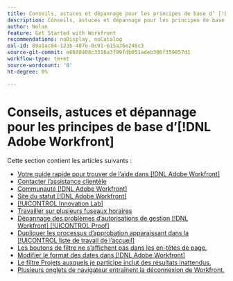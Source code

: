 ```yaml
---
title: Conseils, astuces et dépannage pour les principes de base d’ [!DNL Adobe Workfront]
description: Conseils, astuces et dépannage pour les principes de base d’ [!DNL Adobe Workfront]
author: Nolan
feature: Get Started with Workfront
recommendations: noDisplay, noCatalog
exl-id: 89a1ac84-123b-487e-8c91-615a36e246c3
source-git-commit: e6688408c3316a3f99fdb051adeb306f359057d1
workflow-type: tm+mt
source-wordcount: '0'
ht-degree: 0%

---
```


# Conseils, astuces et dépannage pour les principes de base d’[!DNL Adobe Workfront]

Cette section contient les articles suivants :

* [Votre guide rapide pour trouver de l’aide dans  [!DNL Adobe Workfront]](../../workfront-basics/tips-tricks-and-troubleshooting/guide-for-help-in-workfront.md)
* [Contacter l’assistance clientèle](../../workfront-basics/tips-tricks-and-troubleshooting/contact-customer-support.md)
* [Communauté  [!DNL Adobe Workfront] ](../../workfront-basics/tips-tricks-and-troubleshooting/workfront-community.md)
* [Site du statut  [!DNL Adobe Workfront] ](../../workfront-basics/tips-tricks-and-troubleshooting/understand-the-status-site.md)
* [[!UICONTROL Innovation Lab]](../../workfront-basics/tips-tricks-and-troubleshooting/idea-exchange.md)
* [Travailler sur plusieurs fuseaux horaires](../../workfront-basics/tips-tricks-and-troubleshooting/working-across-timezones.md)
* [Dépannage des problèmes d’autorisations de gestion [!DNL Workfront] [!UICONTROL Proof]](../../workfront-basics/tips-tricks-and-troubleshooting/wp-manager-permissions-troubleshooting.md)
* [Dupliquer les processus d’approbation apparaissant dans la [!UICONTROL liste de travail de l’accueil]](../../workfront-basics/tips-tricks-and-troubleshooting/duplicate-apprval-processes-home.md)
* [Les boutons de filtre ne s’affichent pas dans les en-têtes de page.](../../workfront-basics/tips-tricks-and-troubleshooting/filter-buttons-do-not-display-in-page-headers.md)
* [Modifier le format des dates dans  [!DNL Adobe Workfront]](../tips-tricks-and-troubleshooting/change-date-format-chrome.md)
* [Le filtre Projets auxquels je participe inclut des résultats inattendus.](../tips-tricks-and-troubleshooting/projects-im-on-filter-including-unexpected-results.md)
* [Plusieurs onglets de navigateur entraînent la déconnexion de Workfront.](/help/quicksilver/workfront-basics/tips-tricks-and-troubleshooting/multiple-browser-tabs-cause-logout.md)
